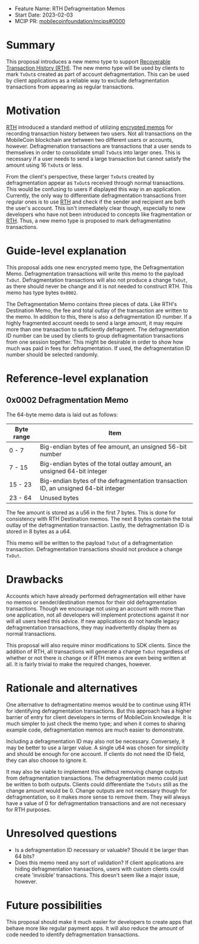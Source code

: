 - Feature Name: RTH Defragmentation Memos
- Start Date: 2023-02-03
- MCIP PR: [mobilecoinfoundation/mcips#0000](https://github.com/mobilecoinfoundation/mcips/pull/0000)

# Summary
[summary]: #summary

This proposal introduces a new memo type to support [Recoverable Transaction History (RTH)](https://github.com/mobilecoinfoundation/mcips/pull/4). The new memo type will be used by clients to mark `TxOut`s created as part of account defragmentation. This can be used by client applications as a reliable way to exclude defragmentation transactions from appearing as regular transactions.

# Motivation
[motivation]: #motivation

[RTH](https://github.com/mobilecoinfoundation/mcips/pull/4) introduced a standard method of utilizing [encrypted memos](https://github.com/mobilecoinfoundation/mcips/pull/3) for recording transaction history between two users. Not all transactions on the MobileCoin blockchain are between two different users or accounts, however. Defragmenation transactions are transactions that a user sends to themselves in order to consolidate small `TxOut`s into larger ones. This is necessary if a user needs to send a large transaction but cannot satisfy the amount using 16 `TxOut`s or less.

From the client's perspective, these larger `TxOut`s created by defragmentation appear as `TxOut`s received through normal transactions. This would be confusing to users if displayed this way in an application. Currently, the only way to differentiate defragmentation transactions from regular ones is to use [RTH](https://github.com/mobilecoinfoundation/mcips/pull/4) and check if the sender and recipient are both the user's account. This isn't immediately clear though, especially to new developers who have not been introduced to concepts like fragmentation or [RTH](https://github.com/mobilecoinfoundation/mcips/pull/4). Thus, a new memo type is proposed to mark defragmentatino transactions.

# Guide-level explanation
[guide-level-explanation]: #guide-level-explanation

This proposal adds one new encrypted memo type, the Defragmentation Memo. Defragmentation transactions will write this memo to the payload `TxOut`. Defragmentation transactions will also not produce a change `TxOut`, as there should never be change and it is not needed to construct RTH. This memo has type bytes `0x0002`.

The Defragmentation Memo contains three pieces of data. Like RTH's Destination Memo, the fee and total outlay of the transaction are written to the memo. In addition to this, there is also a defragmentation ID number. If a highly fragmented account needs to send a large amount, it may require more than one transaction to sufficiently defragment. The defragmentation ID number can be used by clients to group defragmentation transactions from one session together. This might be desirable in order to show how much was paid in fees for defragmentation. If used, the defragmentation ID number should be selected randomly.

# Reference-level explanation
[reference-level-explanation]: #reference-level-explanation

## 0x0002 Defragmentation Memo

The 64-byte memo data is laid out as follows:

| Byte range | Item |
| ---------- | ---- |
| 0 - 7      | Big-endian bytes of fee amount, an unsigned 56-bit number |
| 7 - 15     | Big-endian bytes of the total outlay amount, an unsigned 64-bit integer |
| 15 - 23    | Big-endian bytes of the defragmentation transaction ID, an unsigned 64-bit integer |
| 23 - 64    | Unused bytes |

The fee amount is stored as a u56 in the first 7 bytes. This is done for consistency with RTH Destination memos. The next 8 bytes contain the total outlay of the defragmentation transaction. Lastly, the defragmentation ID is stored in 8 bytes as a u64.

This memo will be written to the payload `TxOut` of a defragmentation transaction. Defragmentation transactions should not produce a change `TxOut`.

# Drawbacks
[drawbacks]: #drawbacks

Accounts which have already performed defragmentation will either have no memos or sender/destination memos for their old defragmentation transactions. Though we encourage not using an account with more than one application, not all developers will implement protections against it nor will all users heed this advice. If new applications do not handle legacy defragmentation transactions, they may inadvertently display them as normal transactions.

This proposal will also require minor modifications to SDK clients. Since the addition of RTH, all transactions will generate a change `TxOut` regardless of whether or not there is change or if RTH memos are even being written at all. It is fairly trivial to make the required changes, however.

# Rationale and alternatives
[rationale-and-alternatives]: #rationale-and-alternatives

One alternative to defragmentatino memos would be to continue using RTH for identifying defragmentation transactions. But this approach has a higher barrier of entry for client developers in terms of MobileCoin knowledge. It is much simpler to just check the memo type; and when it comes to sharing example code, defragmentation memos are much easier to demonstrate.

Including a defragmentation ID may also not be necessary. Conversely, it may be better to use a larger value. A single u64 was chosen for simplicity and should be enough for one account. If clients do not need the ID field, they can also choose to ignore it.

It may also be viable to implement this without removing change outputs from defragmentation transactions. The defragmentation memo could just be written to both outputs. Clients could differentiate the `TxOuts` still as the change amount would be 0. Change outputs are not necessary though for defragmentation, so it makes more sense to remove them. They will always have a value of 0 for defragmentation transactions and are not necessary for RTH purposes.

# Unresolved questions
[unresolved-questions]: #unresolved-questions

- Is a defragmentation ID necessary or valuable? Should it be larger than 64 bits?
- Does this memo need any sort of validation? If client applications are hiding defragmentation transactions, users with custom clients could create 'invisible' transactions. This doesn't seem like a major issue, however.

# Future possibilities
[future-possibilities]: #future-possibilities

This proposal should make it much easier for developers to create apps that behave more like regular payment apps. It will also reduce the amount of code needed to identify defragmentation transactions.

